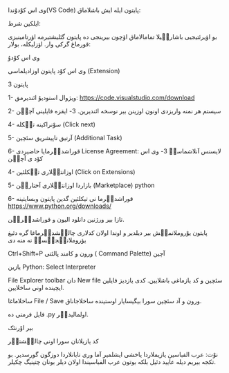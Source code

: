 وی اس کوْدۇندا(VS Code)  پایتون ایله ایش باشلاماق:

ایلکین شرط:

بو اؤیرئتیجیی باشاریٛیلا تمامالاماق اۆچون بیرینجی ده پایتون گئلیشتیرمه اؤرتامینیزی قورماغ گرکی وار. اؤزلیکله، بولار:

وی اس کوْدۇ

وی اس کوْد پایتون اوزادیلماسی  (Extension)

پایتون 3

1- ویژوال استودیۇ ائندیرمق: 
https://code.visualstudio.com/download 

2- سیستم هر نمنه واریزدی اونون اوزینن بیر نوسخه ائندیرین. 
3- ایقزه فایلینی آچیٛن

4- سوْنراکینه تیٛکله (Click next)

5- آرتیق تاپیشریق سئچین (Additional Task)

6- قوراشدیٛرمایا حاضیردی
License Agreement:
لایسنس آنلاشماسیٛ
3- وی اس کوْد ی آچیٛن

4- اوزانتیٛلاری تیٛکلئین (Click on Extensions)

5-  بازاردا اوزانتیٛلاری آختاریٛن  (Marketplace)
python

6- قوراشدیٛرما نی تیکلئین 
گدین پایتون وبسایتینه 
https://www.python.org/downloads/

تازا بیر ورژنین دانلود الیون و قوراشدیٛریٛن.

پایتون یوْروملانمیٛش بیر دیلدیر و اوندا اولان کدلاری چالیٛشدیٛرماغا گره دئیغ یؤروملانیٛجیٛسیٛ  نه منه دی 

Ctrl+Shift+P ورون و کامند پالئتی ( Command Palette) آچین 

یازین Python: Select Interpreter



File Explorer toolbar دان New file سئچین و کد یازماغی باشلایین.
کدی یازدیز فایلین ایچینده اونی ساخلایین.

ساخلاماغا  File / Save ورون و آد سئچین سورا بیگیسایار اوستینده ساخلاجاناق.

فایل فرمتی ده .py  اولمالیدیٛر.

بیر اوْرنئک 


کد یازیلانان سورا اونی چالیٛشتیٛر


 نوْت: عرب الفباسین یازیملاردا یاخشی ایشلمیر آما وری تابانلاردا دوزگون گورسدیر. بو تکجه بیریم دیله عایید دئیل بلکه بوتون عرب الفباسیندا اولان دیلر بونان چتینیگ چکیلر.



